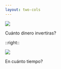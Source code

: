 ```yaml
---
layout: two-cols
---
```


<img class="ml-10 h-25rem" src="https://cdn.vox-cdn.com/thumbor/O93paoAIIE4LzJPW-7rUQKJbgwA=/0x0:2308x1298/920x613/filters:focal(887x305:1255x673):format(webp)/cdn.vox-cdn.com/uploads/chorus_image/image/70603245/GettyImages_1311472388.0.jpeg">
<p class="text-center">Cuánto dinero invertiras?</p>

::right::

<img class="ml-14 h-25rem" src="https://wallpaperforu.com/wp-content/uploads/2020/08/pastel-wallpaper-20081916264321-scaled.jpg">
<p class="text-center">En cuánto tiempo?</p>